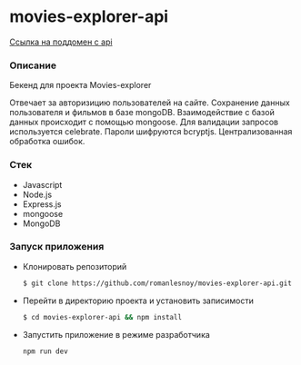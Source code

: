 # movies-explorer-api

[Ссылка на поддомен с api](https://api.movies-explorer.nomoredomains.icu)

### Описание

Бекенд для проекта Movies-explorer 

Отвечает за авторизицию пользователей на сайте. Сохранение данных пользователя и фильмов в базе mongoDB. 
Взаимодействие с базой данных происходит с помощью mongoose. Для валидации запросов используется celebrate. Пароли шифруются bcryptjs.
Централизованная обработка ошибок.

### Стек

- Javascript
- Node.js
- Express.js
- mongoose
- MongoDB

### Запуск приложения

- Клонировать репозиторий
    ```bash
    $ git clone https://github.com/romanlesnoy/movies-explorer-api.git
    ```
- Перейти в директорию проекта и установить записимости
    ```bash
    $ cd movies-explorer-api && npm install
    ```
- Запустить приложение в режиме разработчика
    ```bash
    npm run dev
    ```
